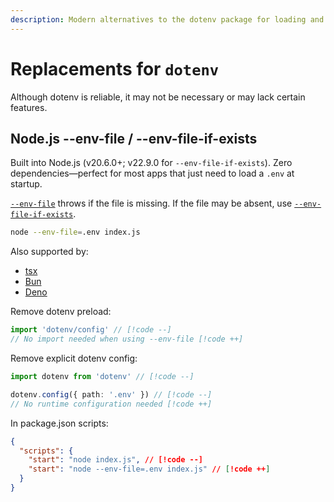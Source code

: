 ```yaml
---
description: Modern alternatives to the dotenv package for loading and managing .env files in Node.js
---
```


# Replacements for `dotenv`

Although dotenv is reliable, it may not be necessary or may lack certain features.

## Node.js --env-file / --env-file-if-exists

Built into Node.js (v20.6.0+; v22.9.0 for `--env-file-if-exists`). Zero dependencies—perfect for most apps that just need to load a `.env` at startup.

[`--env-file`](https://nodejs.org/dist/latest-v20.x/docs/api/cli.html#--env-fileconfig) throws if the file is missing. If the file may be absent, use [`--env-file-if-exists`](https://nodejs.org/docs/latest-v22.x/api/cli.html#--env-file-if-existsconfig).

```bash
node --env-file=.env index.js
```

Also supported by:

- [tsx](https://www.npmjs.com/package/tsx)
- [Bun](https://bun.sh/docs/runtime/env#manually-specifying-env-files)
- [Deno](https://docs.deno.com/runtime/reference/env_variables/#.env-file)

Remove dotenv preload:

```ts
import 'dotenv/config' // [!code --]
// No import needed when using --env-file [!code ++]
```

Remove explicit dotenv config:

```ts
import dotenv from 'dotenv' // [!code --]

dotenv.config({ path: '.env' }) // [!code --]
// No runtime configuration needed [!code ++]
```

In package.json scripts:

```json
{
  "scripts": {
    "start": "node index.js", // [!code --]
    "start": "node --env-file=.env index.js" // [!code ++]
  }
}
```
